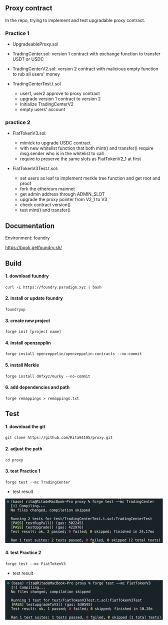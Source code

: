 ## Proxy contract

In the repo, trying to implement and test upgradable proxy contract.

### Practice 1
- UpgradeableProxy.sol
- TradingCenter.sol: version 1 contract with exchange function to transfer USDT or USDC
- TradingCenterV2.sol: version 2 contract with malicious empty function to rub all users' money
- TradingCenterTest.t.sol
  
  * user1, user2 approve to proxy contract
  * upgrade version 1 contract to version 2
  * Initialize TradingCenterV2
  * empty users' account
 
### practice 2
- FiatTokenV3.sol:
  
  * mimick to upgrade USDC contract
  * with new whitelist function that both mint() and transfer() require msg.sender who is in the whitelist to call
  * require to preserve the same slots as FiatTokenV2_1 at first
    
- FiatTokenV3Test.t.sol:

  * set users as leaf to implement merkle tree function and get root and proof
  * fork the ethereum mainnet
  * get admin address through ADMIN_SLOT
  * upgrade the proxy pointer from V2_1 to V3
  * check contract version()
  * test mint() and transfer()

## Documentation

Environment: foundry

https://book.getfoundry.sh/

## Build

#### 1. download fuundry
```
curl -L https://foundry.paradigm.xyz | bash
```
#### 2. install or update foundry
```
foundryup
```
#### 3. create new project
```
forge init [project name]
```
#### 4. install openzepplin
```
forge install openzeppelin/openzeppelin-contracts --no-commit
```
#### 5. install Merkle
```
forge install dmfxyz/murky --no-commit
```
#### 6. add dependencies and path
```
forge remappings > remappings.txt
```

## Test

#### 1. download the git
```
git clone https://github.com/Rita94105/proxy.git
```
#### 2. adjust the path

```
cd proxy
```

#### 3. test Practice 1

```
forge test --mc TradingCenter
```

- test result

![TradingCenter_testResut](https://github.com/Rita94105/proxy/blob/master/img/TradingCenter_result.png)

#### 4. test Practice 2

```
forge test --mc FiatTokenV3 
```

- test result

![FiatTokenV3_testResut](https://github.com/Rita94105/proxy/blob/master/img/FiatTokenV3_result.png)

